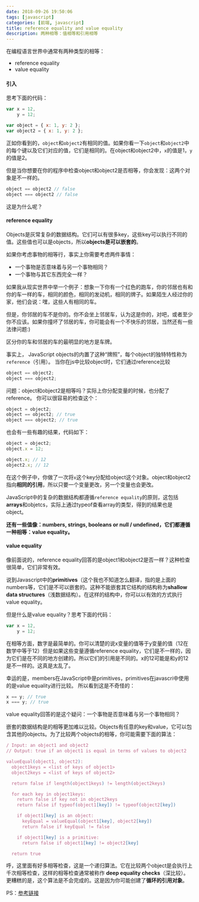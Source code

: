 ```yaml
---
date: 2018-09-26 19:50:06
tags: [javascript]
categories: [前端, javascript]
title: reference equality and value equality
description: 两种相等：值相等和引用相等
---
```


在编程语言世界中通常有两种类型的相等：
* reference equality
* value equality

#### 引入

思考下面的代码：
```javascript
var x = 12,
    y = 12;

var object = { x: 1, y: 2 };
var object2 = { x: 1, y: 2 };
```

正如你看到的，`object`和`object2`有相同的值。如果你看一下`object`和`object2`中的每个键以及它们对应的值，它们是相同的。在object和object2中，`x`的值是1，`y`的值是2。

但是当你想要在你的程序中检查object和object2是否相等，你会发现：这两个对象是不一样的。
```javascript
object == object2 // false
object === object2 // false
```

这是为什么呢？

#### reference equality
Objects是灰常复杂的数据结构。它们可以有很多key，这些key可以执行不同的值。这些值也可以是objects，所以**objects是可以嵌套的**。

如果你考虑事物的相等行，事实上你需要考虑两件事情：
* 一个事物是否意味着与另一个事物相同？
* 一个事物与其它东西完全一样？

如果我从现实世界中举一个例子：想象一下你有一个红色的跑车，你的邻居也有和你的车一样的车，相同的颜色，相同的发动机，相同的牌子。如果陌生人经过你的家，他们会说：嘿，这些人有相同的车。

但是，你邻居的车不是你的。你不会坐上邻居车，认为这是你的，对吧，或者至少你不应该。如果你撞坏了邻居的车，你可能会有一个不快乐的邻居，当然还有一些法律问题:)

区分你的车和邻居的车的最明显的地方是车牌。

事实上， JavaScript objects的内置了这种“牌照”，每个object的独特特性称为`reference`（引用）。
当你在js中比较object时，它们通过reference比较
```javascript
object == object2;
object === object2;
```

问题：object和object2是相等吗？实际上你分配变量的时候，也分配了reference。
你可以很容易的检查这个：
```javascript
object = object2;
object == object2; // true
object === object2; // true
```

也会有一些有趣的结果，代码如下：
```javascript
object = object2;
object.x = 12;

object.x; // 12
object2.x; // 12
```
在这个例子中，你做了一次将`x`这个key分配给object这个对象。object和object2指向**相同的引用**，所以只要一个变量更改，另一个变量也会更改。

JavaScript中的复杂的数据结构都遵循`reference equality`的原则，这包括**arrays**和objetcs，实际上通过typeof查看array的类型，得到的结果也是object。

**还有一些值像：numbers, strings, booleans or null / undefined，它们都遵循一种相等：value equality。**

#### value equality
像前面说的，reference equality回答的是object1和object2是否一样？这种检查很简单，它们非常有效。

说到Javascript中的**primitives**（这个我也不知道怎么翻译，指的是上面的numbers等，它们是不可以嵌套的。这种不能嵌套其它结构的结构称为**shallow data structures**（浅数据结构）。在这样的结构中，你可以以有效的方式执行value equality。

但是什么是value equality？思考下面的代码：
```javascript
var x = 12,
    y = 12;
```
在相等方面，数字是最简单的。你可以清楚的说x变量的值等于y变量的值（12在数学中等于12）但是如果这些变量遵循reference equality，它们是不一样的，因为它们是在不同的地方创建的。所以它们的引用是不同的。x的12可能是和y的12是不一样的。这真是太乱了。

幸运的是，members在JavaScript中是primitives，primitives在javascri中使用的是value equality进行比较。
所以看到这是不奇怪的：
```javascript
x == y; // true
x === y; // true
```
value equality回答的是这个疑问：一个事物是否意味着与另一个事物相同？

嵌套的数据结构是的相等更加难以比较。Objects有任意的key和value，它可以包含其他的objects。为了比较两个objects的相等，你可能需要下面的算法：
```javascript
/ Input: an object1 and object2
// Output: true if an object1 is equal in terms of values to object2

valueEqual(object1, object2):
  object1keys = <list of keys of object1>
  object2keys = <list of keys of object2>

  return false if length(object1keys) != length(object2keys)

  for each key in object1keys:
    return false if key not in object2keys
    return false if typeof(object1[key]) != typeof(object2[key])

    if object1[key] is an object:
      keyEqual = valueEqual(object1[key], object2[key])
      return false if keyEqual != false

    if object1[key] is a primitive:
      return false if object1[key] != object2[key]

  return true
```

呼，这里面有好多相等检查，这是一个递归算法。它在比较两个object是会执行上千次相等检查，这样的相等检查通常被称作 **deep equality checks**（深比较）。
更糟糕的是，这个算法是不会完成的。这是因为你可能创建了**循环的引用对象**。

PS：[参考链接](http://reactkungfu.com/2015/08/pros-and-cons-of-using-immutability-with-react-js/)





